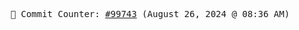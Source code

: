 <p align="center">
    <samp>
        📮 Commit Counter: <a href="https://github.com/Javascript-void0/Javascript-void0/commits/main">#99743</a> (August 26, 2024 @ 08:36 AM)
    </samp>
</p>